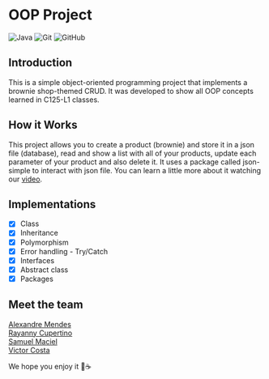 # OOP Project
![Java](https://img.shields.io/badge/java-%23ED8B00.svg?style=for-the-badge&logo=java&logoColor=white)
![Git](https://img.shields.io/badge/git-%23F05033.svg?style=for-the-badge&logo=git&logoColor=white)
![GitHub](https://img.shields.io/badge/github-%23121011.svg?style=for-the-badge&logo=github&logoColor=white)
## Introduction
This is a simple object-oriented programming project that implements a brownie shop-themed CRUD.
It was developed to show all OOP concepts learned in C125-L1 classes.

## How it Works
This project allows you to create a product (brownie) and store it in a json file (database),
read and show a list with all of your products, update each parameter of your product and also delete it.
It uses a package called json-simple to interact with json file. You can learn a little more about it watching our
[video](https://drive.google.com/drive/folders/1QP4RrVJNJxIRjOFK8pgfK_NLg4Gg6SXG?usp=sharing).
## Implementations

- [x] Class
- [x] Inheritance
- [x] Polymorphism
- [x] Error handling - Try/Catch
- [x] Interfaces
- [x] Abstract class
- [x] Packages

## Meet the team
[Alexandre Mendes](https://github.com/AlexandreMends) <br>
[Rayanny Cupertino](https://github.com/RayannyCupertino) <br>
[Samuel Maciel](https://github.com/Samuel-MM) <br>
[Victor Costa](https://github.com/VictorLaragnoit)

We hope you enjoy it 🙂☕